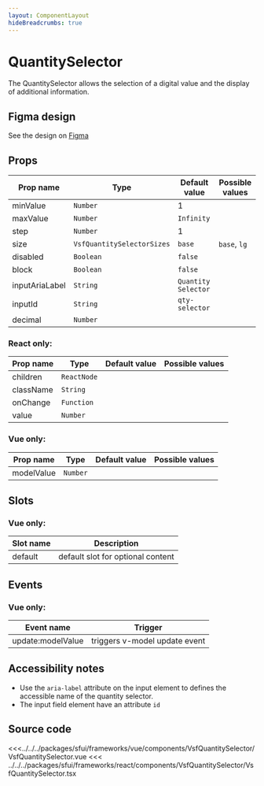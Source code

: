 ```yaml
---
layout: ComponentLayout
hideBreadcrumbs: true
---
```

# QuantitySelector

The QuantitySelector allows the selection of a digital value and the display of additional information.

<Generate />

## Figma design

See the design on [Figma](https://www.figma.com/file/Cx2jw34waZltkapwq7j7aT/SFUI-2-%7C-Design-Kit-(early-alpha)?node-id=12113%3A17580&t=LIzxPt9OJb9F1mXf-1)

## Props

| Prop name      | Type                       | Default value       | Possible values |
| -------------- | -------------------------- | ------------------- | --------------- |
| minValue       | `Number`                   | 1                   |                 |
| maxValue       | `Number`                   | `Infinity`          |                 |
| step           | `Number`                   | 1                   |                 |
| size           | `VsfQuantitySelectorSizes` | `base`              | `base`, `lg`    |
| disabled       | `Boolean`                  | `false`             |                 |
| block          | `Boolean`                  | `false`             |                 |
| inputAriaLabel | `String`                   | `Quantity Selector` |                 |
| inputId        | `String`                   | `qty-selector`      |                 |
| decimal        | `Number`                   |                     |                 |

### React only:

| Prop name | Type        | Default value | Possible values |
| --------- | ----------- | ------------- | --------------- |
| children  | `ReactNode` |               |                 |
| className | `String`    |               |                 |
| onChange  | `Function`  |               |                 |
| value     | `Number`    |               |                 |

### Vue only:

| Prop name  | Type     | Default value | Possible values |
| ---------- | -------- | ------------- | --------------- |
| modelValue | `Number` |               |                 |

## Slots

### Vue only:

| Slot name |            Description            |
| --------- | :-------------------------------: |
| default   | default slot for optional content |

## Events

### Vue only:

| Event name        |            Trigger            |
| ----------------- | :---------------------------: |
| update:modelValue | triggers v-model update event |

## Accessibility notes

- Use the `aria-label` attribute on the input element to defines the accessible name of the quantity selector.
- The input field element have an attribute `id`

## Source code

<<<../../../packages/sfui/frameworks/vue/components/VsfQuantitySelector/VsfQuantitySelector.vue
<<< ../../../packages/sfui/frameworks/react/components/VsfQuantitySelector/VsfQuantitySelector.tsx

